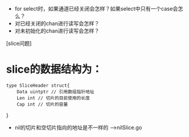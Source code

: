 * for select时，如果通道已经关闭会怎样？如果select中只有一个case会怎么？
* 对已经关闭的chan进行读写会怎样？
* 对未初始化的chan进行读写会怎样？

[slice问题]
# slice的数据结构为：
    type SliceHeader struct{
        Data uintptr // 引用数组指针地址
        Len int // 切片的目前使用的长度
        Cap int // 切片的容量
}
  * nil的切片和空切片指向的地址是不一样的  -->nilSlice.go